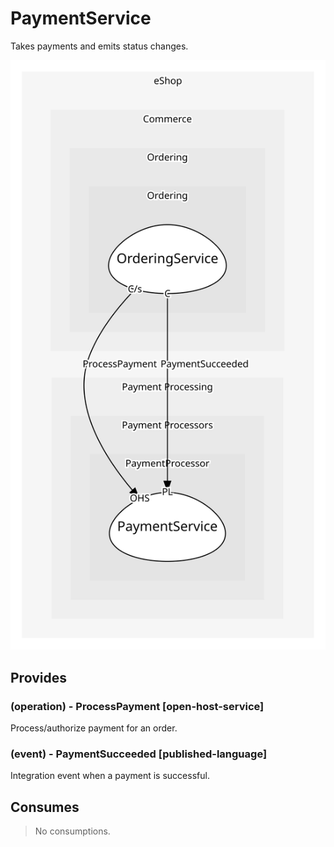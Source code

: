 


# PaymentService
Takes payments and emits status changes.

![consumablemap](./consumablemap.svg)

## Provides

### (operation) - ProcessPayment [open-host-service]
Process/authorize payment for an order.

### (event) - PaymentSucceeded [published-language]
Integration event when a payment is successful.


## Consumes
> No consumptions.
	
